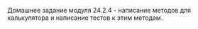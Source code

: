 Домашнее задание модуля 24.2.4 - написание методов для калькулятора и написание тестов к этим методам.
